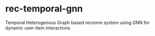 # rec-temporal-gnn
Temporal Heterogenous Graph based recomm system using GNN for dynamic user-item interactions
